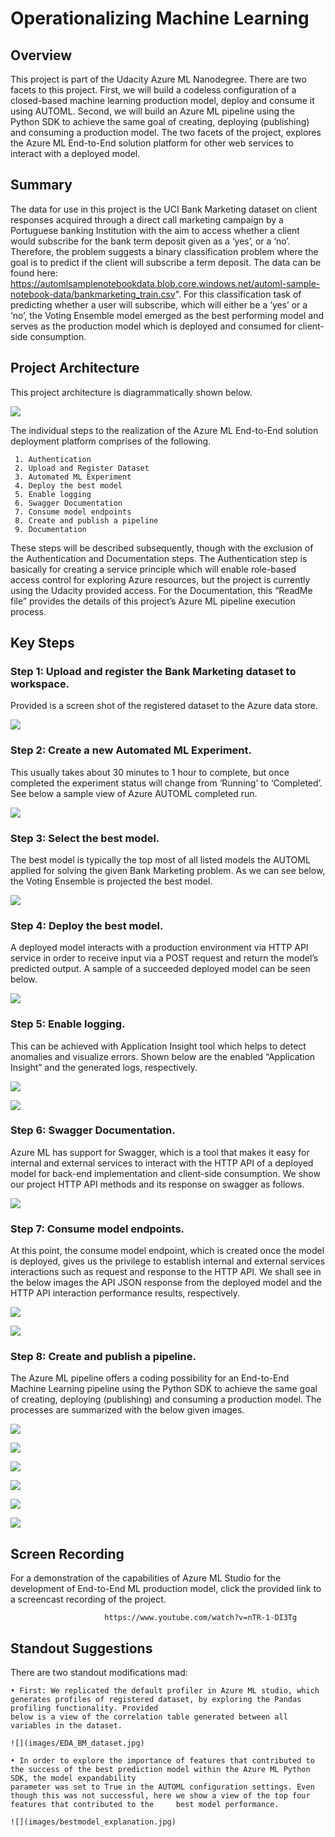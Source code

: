 # Operationalizing Machine Learning

## Overview
This project is part of the Udacity Azure ML Nanodegree. There are two facets to this project. First, we will build a codeless configuration of a closed-based machine learning production model, deploy and consume it using AUTOML. Second, we will build an Azure ML pipeline using the Python SDK to achieve the same goal of creating, deploying (publishing) and consuming a production model. The two facets of the project, explores the Azure ML End-to-End solution platform for other web services to interact with a deployed model. 

## Summary
The data for use in this project is the UCI Bank Marketing dataset on client responses acquired through a direct call marketing campaign by a Portuguese banking Institution with the aim to access whether a client would subscribe for the bank term deposit given as a ‘yes’, or a ‘no’. Therefore, the problem suggests a binary classification problem where the goal is to predict if the client will subscribe a term deposit. The data can be found here: https://automlsamplenotebookdata.blob.core.windows.net/automl-sample-notebook-data/bankmarketing_train.csv". For this classification task of predicting whether a user will subscribe, which will either be a ‘yes’ or a ‘no’, the Voting Ensemble model emerged as the best performing model and serves as the production model which is deployed and consumed for client-side consumption.

## Project Architecture
This project architecture is diagrammatically shown below.

![](images/architecture.png)

The individual steps to the realization of the Azure ML End-to-End solution deployment platform comprises of the following.
 
     1.	Authentication
     2.	Upload and Register Dataset
     3.	Automated ML Experiment
     4.	Deploy the best model
     5.	Enable logging
     6.	Swagger Documentation
     7.	Consume model endpoints
     8.	Create and publish a pipeline
     9.	Documentation

These steps will be described subsequently, though with the exclusion of the Authentication and Documentation steps. The Authentication step is basically for creating a service principle which will enable role-based access control for exploring Azure resources, but the project is currently using the Udacity provided access. For the Documentation, this “ReadMe file” provides the details of this project’s Azure ML pipeline execution process.
 

## Key Steps

### Step 1: Upload and register the Bank Marketing dataset to workspace. 
Provided is a screen shot of the registered dataset to the Azure data store.

![](images/registered_BM_dataset.jpg)



### Step 2: Create a new Automated ML Experiment. 
This usually takes about 30 minutes to 1 hour to complete, but once completed the experiment status will change from ‘Running’ to ‘Completed’. See below a sample view of Azure AUTOML completed run.

![](images/automl-completed.jpg)


### Step 3: Select the best model. 
The best model is typically the top most of all listed models the AUTOML applied for solving the given Bank Marketing problem. As we can see below, the Voting Ensemble is projected the best model. 

![](images/bestModel.jpg)


### Step 4: Deploy the best model. 
A deployed model interacts with a production environment via HTTP API service in order to receive input via a POST request and return the model’s predicted output. A sample of a succeeded deployed model can be seen below. 

![](images/succeeded_deployment.jpg)


### Step 5: Enable logging. 
This can be achieved with Application Insight tool which helps to detect anomalies and visualize errors. Shown below are the enabled “Application Insight” and the generated logs, respectively.

![](images/appinsight.jpg)

![](images/log.py_output.jpg)


### Step 6: Swagger Documentation. 
Azure ML has support for Swagger, which is a tool that makes it easy for internal and external services to interact with the HTTP API of a deployed model for back-end implementation and client-side consumption. We show our project HTTP API methods and its response on swagger as follows.

![](images/swagger.jpg)


### Step 7: Consume model endpoints. 
At this point, the consume model endpoint, which is created once the model is deployed, gives us the privilege to establish internal and external services interactions such as request and response to the HTTP API. We shall see in the below images the API JSON response from the deployed model and the HTTP API interaction performance results, respectively. 

![](images/json_ouput_of_model.jpg)

![](images/benchmark.jpg)



### Step 8: Create and publish a pipeline. 
The Azure ML pipeline offers a coding possibility for an End-to-End Machine Learning pipeline using the Python SDK to achieve the same goal of creating, deploying (publishing) and consuming a production model. The processes are summarized with the below given images. 

![](images/pipelineCreated.jpg)

![](images/pipelineEndpoint2.jpg)

![](images/data_automlModule.jpg)

![](images/pipeline_rest_endpoint.jpg)

![](images/widgetRun.jpg)

![](images/scheduled_pipeline-rerun.jpg)

## Screen Recording
For a demonstration of the capabilities of Azure ML Studio for the development of End-to-End ML production model, click the provided link to a screencast recording of the project. 

                         https://www.youtube.com/watch?v=nTR-1-DI3Tg

## Standout Suggestions
There are two standout modifications mad: 

    • First: We replicated the default profiler in Azure ML studio, which generates profiles of registered dataset, by exploring the Pandas profiling functionality. Provided 
    below is a view of the correlation table generated between all variables in the dataset. 
    
    ![](images/EDA_BM_dataset.jpg)

    • In order to explore the importance of features that contributed to the success of the best prediction model within the Azure ML Python SDK, the model expandability     
    parameter was set to True in the AUTOML configuration settings. Even though this was not successful, here we show a view of the top four features that contributed to the     best model performance.
    
    ![](images/bestmodel_explanation.jpg)
    
    
    
